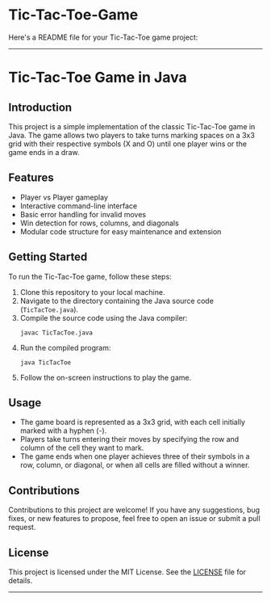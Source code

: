 # Tic-Tac-Toe-Game
Here's a README file for your Tic-Tac-Toe game project:

---

# Tic-Tac-Toe Game in Java

## Introduction
This project is a simple implementation of the classic Tic-Tac-Toe game in Java. The game allows two players to take turns marking spaces on a 3x3 grid with their respective symbols (X and O) until one player wins or the game ends in a draw.

## Features
- Player vs Player gameplay
- Interactive command-line interface
- Basic error handling for invalid moves
- Win detection for rows, columns, and diagonals
- Modular code structure for easy maintenance and extension

## Getting Started
To run the Tic-Tac-Toe game, follow these steps:
1. Clone this repository to your local machine.
2. Navigate to the directory containing the Java source code (`TicTacToe.java`).
3. Compile the source code using the Java compiler:
   ```
   javac TicTacToe.java
   ```
4. Run the compiled program:
   ```
   java TicTacToe
   ```
5. Follow the on-screen instructions to play the game.

## Usage
- The game board is represented as a 3x3 grid, with each cell initially marked with a hyphen (-).
- Players take turns entering their moves by specifying the row and column of the cell they want to mark.
- The game ends when one player achieves three of their symbols in a row, column, or diagonal, or when all cells are filled without a winner.

## Contributions
Contributions to this project are welcome! If you have any suggestions, bug fixes, or new features to propose, feel free to open an issue or submit a pull request.

## License
This project is licensed under the MIT License. See the [LICENSE](LICENSE) file for details.

---

